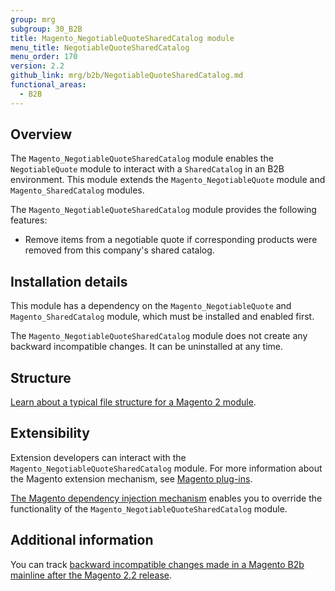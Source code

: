 ```yaml
---
group: mrg
subgroup: 30_B2B
title: Magento_NegotiableQuoteSharedCatalog module
menu_title: NegotiableQuoteSharedCatalog
menu_order: 170
version: 2.2
github_link: mrg/b2b/NegotiableQuoteSharedCatalog.md
functional_areas:
  - B2B
---
```


## Overview

The `Magento_NegotiableQuoteSharedCatalog` module enables the `NegotiableQuote` module to interact with a `SharedCatalog` in an B2B environment. This module extends the `Magento_NegotiableQuote` module and `Magento_SharedCatalog` modules.

The `Magento_NegotiableQuoteSharedCatalog` module provides the following features:

* Remove items from a negotiable quote if corresponding products were removed from this company's shared catalog.

## Installation details

This module has a dependency on the `Magento_NegotiableQuote` and `Magento_SharedCatalog` module, which must be installed and enabled first.

The `Magento_NegotiableQuoteSharedCatalog` module does not create any backward incompatible changes. It can be uninstalled at any time.

## Structure

[Learn about a typical file structure for a Magento 2 module]({{page.baseurl}}/extension-dev-guide/build/module-file-structure.html).

## Extensibility

Extension developers can interact with the `Magento_NegotiableQuoteSharedCatalog` module. For more information about the Magento extension mechanism, see [Magento plug-ins]({{page.baseurl}}/extension-dev-guide/plugins.html).

[The Magento dependency injection mechanism]({{page.baseurl}}/extension-dev-guide/depend-inj.html) enables you to override the functionality of the `Magento_NegotiableQuoteSharedCatalog` module.

## Additional information

You can track [backward incompatible changes made in a Magento B2b mainline after the Magento 2.2 release]({{page.baseurl}}/release-notes/changes/b2b_changes.html).
